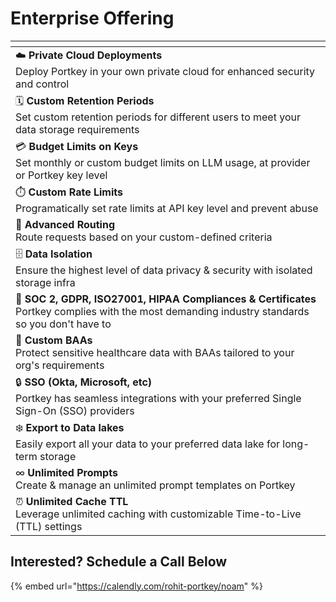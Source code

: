 # Enterprise Offering

<table data-card-size="large" data-view="cards" data-full-width="true"><thead><tr><th></th></tr></thead><tbody><tr><td>☁️ <strong>Private Cloud Deployments</strong><br>Deploy Portkey in your own private cloud for enhanced security and control</td></tr><tr><td>🗓️ <strong>Custom Retention Periods</strong><br>Set custom retention periods for different users to meet your data storage requirements</td></tr><tr><td>💳 <strong>Budget Limits on Keys</strong><br>Set monthly or custom budget limits on LLM usage, at provider or Portkey key level</td></tr><tr><td>⏱️ <strong>Custom Rate Limits</strong><br>Programatically set rate limits at API key level and prevent abuse</td></tr><tr><td>🚦 <strong>Advanced Routing</strong><br>Route requests based on your custom-defined criteria</td></tr><tr><td>🗄️ <strong>Data Isolation</strong><br>Ensure the highest level of data privacy &#x26; security with isolated storage infra</td></tr><tr><td>📑 <strong>SOC 2, GDPR, ISO27001, HIPAA Compliances &#x26; Certificates</strong><br>Portkey complies with the most demanding industry standards so you don't have to</td></tr><tr><td>🤝 <strong>Custom BAAs</strong><br>Protect sensitive healthcare data with BAAs tailored to your org's requirements</td></tr><tr><td>🔒 <strong>SSO (Okta, Microsoft, etc)</strong><br>Portkey has seamless integrations with your preferred Single Sign-On (SSO) providers</td></tr><tr><td>❄️ <strong>Export to Data lakes</strong><br>Easily export all your data to your preferred data lake for long-term storage</td></tr><tr><td>∞ <strong>Unlimited Prompts</strong><br>Create &#x26; manage an unlimited prompt templates on Portkey</td></tr><tr><td>⏰ <strong>Unlimited Cache TTL</strong><br>Leverage unlimited caching with customizable Time-to-Live (TTL) settings</td></tr></tbody></table>

## Interested? Schedule a Call Below

{% embed url="https://calendly.com/rohit-portkey/noam" %}
